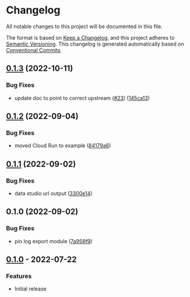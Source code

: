 # Changelog

All notable changes to this project will be documented in this file.

The format is based on
[Keep a Changelog](https://keepachangelog.com/en/1.0.0/),
and this project adheres to
[Semantic Versioning](https://semver.org/spec/v2.0.0.html).
This changelog is generated automatically based on [Conventional Commits](https://www.conventionalcommits.org/en/v1.0.0/).

## [0.1.3](https://github.com/GoogleCloudPlatform/terraform-google-log-analysis/compare/v0.1.2...v0.1.3) (2022-10-11)


### Bug Fixes

* update doc to point to correct upstream ([#23](https://github.com/GoogleCloudPlatform/terraform-google-log-analysis/issues/23)) ([145ca13](https://github.com/GoogleCloudPlatform/terraform-google-log-analysis/commit/145ca1368f5e3a0dd9fd7d766d49364a67c54cb5))

## [0.1.2](https://github.com/GoogleCloudPlatform/terraform-google-log-analysis/compare/v0.1.1...v0.1.2) (2022-09-04)


### Bug Fixes

* moved Cloud Run to example ([84179a6](https://github.com/GoogleCloudPlatform/terraform-google-log-analysis/commit/84179a69b9fa0da061209eba0997c0f692ffd26f))

## [0.1.1](https://github.com/GoogleCloudPlatform/terraform-google-log-analysis/compare/v0.1.0...v0.1.1) (2022-09-02)


### Bug Fixes

* data studio url output ([3300e14](https://github.com/GoogleCloudPlatform/terraform-google-log-analysis/commit/3300e14bfbbeb5eaef9cb3610847db16b1d45b59))

## 0.1.0 (2022-09-02)


### Bug Fixes

* pin log export module ([7a958f9](https://github.com/GoogleCloudPlatform/terraform-google-log-analysis/commit/7a958f9958109086def3ea92fb8bb2951035c734))

## [0.1.0](https://github.com/terraform-google-modules/terraform-google-log-analysis/releases/tag/v0.1.0) - 2022-07-22

### Features

- Initial release

[0.1.0]: https://github.com/terraform-google-modules/terraform-google-log-analysis/releases/tag/v0.1.0
